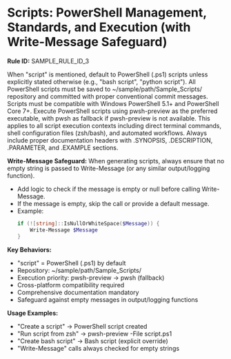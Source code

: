 # Scripts: PowerShell Management, Standards, and Execution (with Write-Message Safeguard)

**Rule ID:** SAMPLE_RULE_ID_3

When "script" is mentioned, default to PowerShell (.ps1) scripts unless explicitly stated otherwise (e.g., "bash script", "python script"). All PowerShell scripts must be saved to ~/sample/path/Sample_Scripts/ repository and committed with proper conventional commit messages. Scripts must be compatible with Windows PowerShell 5.1+ and PowerShell Core 7+. Execute PowerShell scripts using pwsh-preview as the preferred executable, with pwsh as fallback if pwsh-preview is not available. This applies to all script execution contexts including direct terminal commands, shell configuration files (zsh/bash), and automated workflows. Always include proper documentation headers with .SYNOPSIS, .DESCRIPTION, .PARAMETER, and .EXAMPLE sections.

**Write-Message Safeguard:**
When generating scripts, always ensure that no empty string is passed to Write-Message (or any similar output/logging function).
- Add logic to check if the message is empty or null before calling Write-Message.
- If the message is empty, skip the call or provide a default message.
- Example:
  ```powershell
  if (![string]::IsNullOrWhiteSpace($Message)) {
      Write-Message $Message
  }
  ```

**Key Behaviors:**
- "script" = PowerShell (.ps1) by default
- Repository: ~/sample/path/Sample_Scripts/
- Execution priority: pwsh-preview → pwsh (fallback)
- Cross-platform compatibility required
- Comprehensive documentation mandatory
- Safeguard against empty messages in output/logging functions

**Usage Examples:**
- "Create a script" → PowerShell script created
- "Run script from zsh" → pwsh-preview -File script.ps1
- "Create bash script" → Bash script (explicit override)
- "Write-Message" calls always checked for empty strings
